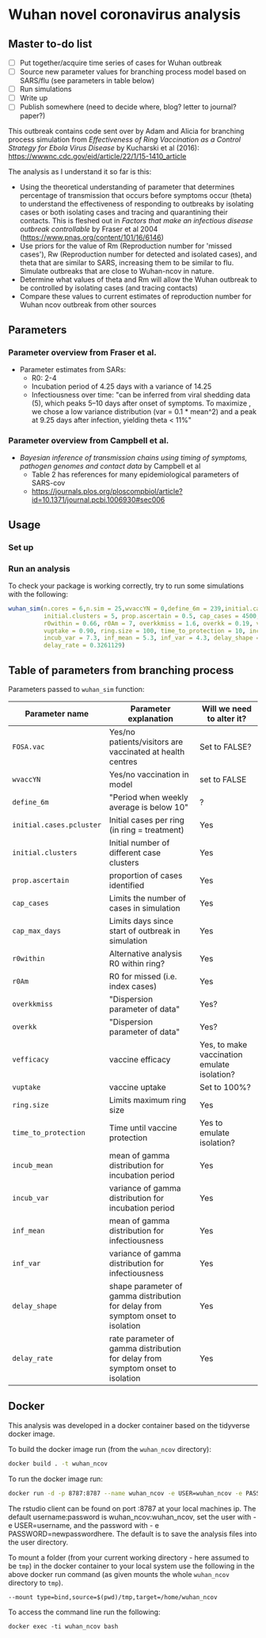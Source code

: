 # Wuhan novel coronavirus analysis

## Master to-do list
- [ ] Put together/acquire time series of cases for Wuhan outbreak
- [ ] Source new parameter values for branching process model based on SARS/flu (see parameters in table below)
- [ ] Run simulations
- [ ] Write up
- [ ] Publish somewhere (need to decide where, blog? letter to journal? paper?)

This outbreak contains code sent over by Adam and Alicia for branching process simulation from *Effectiveness of Ring Vaccination as a Control Strategy for Ebola Virus Disease* by Kucharski et al (2016):
https://wwwnc.cdc.gov/eid/article/22/1/15-1410_article

The analysis as I understand it so far is this:
* Using the theoretical understanding of parameter that determines percentage of transmission that occurs before symptoms occur (theta) to understand the effectiveness of responding to outbreaks by isolating cases or both isolating cases and tracing and quarantining their contacts. This is fleshed out in *Factors that make an infectious disease outbreak controllable* by Fraser et al 2004 (https://www.pnas.org/content/101/16/6146)
* Use priors for the value of Rm (Reproduction number for 'missed cases'), Rw (Reproduction number for detected and isolated cases), and theta that are similar to SARS, increasing them to be similar to flu. Simulate outbreaks that are close to Wuhan-ncov in nature.
* Determine what values of theta and Rm will allow the Wuhan outbreak to be controlled by isolating cases (and tracing contacts) 
* Compare these values to current estimates of reproduction number for Wuhan ncov outbreak from other sources


## Parameters

### Parameter overview from Fraser et al. 

* Parameter estimates from SARs: 
	* R0: 2-4
	* Incubation period of 4.25 days with a variance of 14.25
	* Infectiousness over time: "can be inferred from viral shedding data (5), which peaks 5–10 days after onset of symptoms. To maximize , we chose a low variance distribution (var = 0.1 * mean^2) and a peak at 9.25 days after infection, yielding theta < 11%"

### Parameter overview from Campbell et al.

* *Bayesian inference of transmission chains using timing of symptoms, pathogen genomes and contact data* by Campbell et al
	* Table 2 has references for many epidemiological parameters of SARS-cov
	* https://journals.plos.org/ploscompbiol/article?id=10.1371/journal.pcbi.1006930#sec006
	
## Usage

### Set up



### Run an analysis

To check your package is working correctly, try to run some simulations with the following:

```r
wuhan_sim(n.cores = 6,n.sim = 25,wvaccYN = 0,define_6m = 239,initial.cases.pcluster = 1,
          initial.clusters = 5, prop.ascertain = 0.5, cap_cases = 4500, cap_max_days = 350,
          r0within = 0.66, r0Am = 7, overkkmiss = 1.6, overkk = 0.19, vefficacy = 0.975,
          vuptake = 0.90, ring.size = 100, time_to_protection = 10, incub_mean = 9.1, 
          incub_var = 7.3, inf_mean = 5.3, inf_var = 4.3, delay_shape = 2.4114166, 
          delay_rate = 0.3261129)
```


## Table of parameters from branching process

Parameters passed to `wuhan_sim` function:

| Parameter name | Parameter explanation | Will we need to alter it? |
| -------------- | --------------------- | ------------------------- |
| `FOSA.vac` | Yes/no patients/visitors are vaccinated at health centres | Set to FALSE? |
| `wvaccYN` | Yes/no vaccination in model | set to FALSE |
| `define_6m` | "Period when weekly average is below 10" | ? |
| `initial.cases.pcluster` | Initial cases per ring (in ring = treatment) | Yes |
| `initial.clusters` | Initial number of different case clusters | Yes |
| `prop.ascertain` | proportion of cases identified | Yes |
| `cap_cases` | Limits the number of cases in simulation | Yes |
| `cap_max_days` | Limits days since start of outbreak in simulation | Yes |
| `r0within` | Alternative analysis R0 within ring? | Yes |
| `r0Am` | R0 for missed (i.e. index cases) | Yes |
| `overkkmiss` | "Dispersion parameter of data" | Yes? |
| `overkk` | "Dispersion parameter of data" | Yes? |
| `vefficacy` | vaccine efficacy | Yes, to make vaccination emulate isolation? |
| `vuptake` | vaccine uptake | Set to 100%? |
| `ring.size` | Limits maximum ring size | Yes |
| `time_to_protection` | Time until vaccine protection | Yes to emulate isolation? |
| `incub_mean` | mean of gamma distribution for incubation period | Yes |
| `incub_var` | variance of gamma distribution for incubation period | Yes |
| `inf_mean` | mean of gamma distribution for infectiousness | Yes |
| `inf_var` | variance of gamma distribution for infectiousness | Yes |
| `delay_shape` | shape parameter of gamma distribution for delay from symptom onset to isolation | Yes |
| `delay_rate` | rate parameter of gamma distribution for delay from symptom onset to isolation | Yes |

## Docker 

This analysis was developed in a docker container based on the tidyverse docker image. 

To build the docker image run (from the `wuhan_ncov` directory):

```bash
docker build . -t wuhan_ncov
```

To run the docker image run:

```bash
docker run -d -p 8787:8787 --name wuhan_ncov -e USER=wuhan_ncov -e PASSWORD=wuhan_ncov wuhan_ncov
```

The rstudio client can be found on port :8787 at your local machines ip. The default username:password is wuhan_ncov:wuhan_ncov, set the user with -e USER=username, and the password with - e PASSWORD=newpasswordhere. The default is to save the analysis files into the user directory.

To mount a folder (from your current working directory - here assumed to be `tmp`) in the docker container to your local system use the following in the above docker run command (as given mounts the whole `wuhan_ncov` directory to `tmp`).

```{bash, eval = FALSE}
--mount type=bind,source=$(pwd)/tmp,target=/home/wuhan_ncov
```

To access the command line run the following:

```{bash, eval = FALSE}
docker exec -ti wuhan_ncov bash
```

